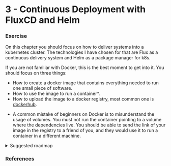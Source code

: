 # 3 - Continuous Deployment with FluxCD and Helm
### Exercise

On this chapter you should focus on how to deliver systems into a kubernetes cluster. The technologies I have chosen for that are Flux as a continuous delivery system and Helm as a package manager for k8s. 

If you are not familiar with Docker, this is the best moment to get into it. You should focus on three things: 
- How to create a docker image that contains everything needed to run one small piece of software.
- How to use the image to run a container*. 
- How to upload the image to a docker registry, most common one is [dockerhub](https://hub.docker.com/).


* A common mistake of beginners on Docker is to misunderstand the usage of volumes. You must not run the container pointing to a volume where the dependencies live. You should be able to send the link of your image in the registry to a friend of you, and they would use it to run a container in a different machine. 

<details>
  <summary>Suggested roadmap</summary>

  - [ ] Create a namespace where you will deploy all the pods. 
  - [ ] Deploy a [nats](https://nats.io/) pod running in your namespace using the [helm chart](https://github.com/nats-io/k8s/tree/main/helm/charts/nats). 
  - [ ] Use the [nats controller](https://github.com/nats-io/k8s/tree/main/helm/charts/nack) to create a Stream that listens to the subjects `payment.*`
  - [ ] Create a producer service that continuously publishes messages to nats (for example, it publishes a different message every 3 seconds). Publishes to the subjcect/queue `payment.orders`.
  - [ ] Create a dockerfile that runs the producer service. 
  - [ ] Use a docker registry like dockerhub to publish a a new tag for the service.
  - [ ] Create a helm chart for the producer service and use a helmrelease to deploy it into the k8s cluster.
  - [ ] Use [Benthos](https://www.benthos.dev/docs/components/inputs/nats_jetstream) to create a service that consumes from the `payment.orders` queue/subject.
</details>
 

### References
